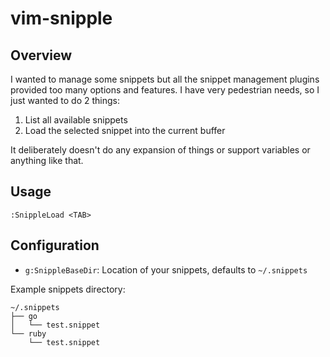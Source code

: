 # vim-snipple


## Overview
I wanted to manage some snippets but all the snippet management plugins
provided too many options and features. I have very pedestrian needs, so I
just wanted to do 2 things:

1. List all available snippets
2. Load the selected snippet into the current buffer

It deliberately doesn't do any expansion of things or support variables or
anything like that.

## Usage

`:SnippleLoad <TAB>`


## Configuration

- `g:SnippleBaseDir`: Location of your snippets, defaults to `~/.snippets`


Example snippets directory:

```
~/.snippets
├── go
│   └── test.snippet
└── ruby
    └── test.snippet
```

